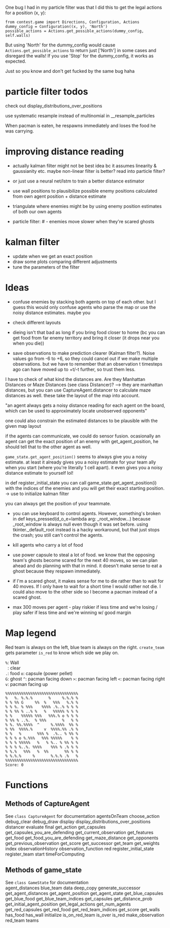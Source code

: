 




One bug I had in my particle filter was that I did this to get the legal actions for a position (x, y):

```
from contest.game import Directions, Configuration, Actions
dummy_config = Configuration((x, y), 'North')
possible_actions = Actions.get_possible_actions(dummy_config, self.walls)
```

But using 'North' for the dummy_config would cause `Actions.get_possible_actions` to return just ['North'] in some cases and disregard the walls! If you use 'Stop' for the dummy_config, it works as expected.

Just so you know and don't get fucked by the same bug haha


# particle filter todos

check out display_distributions_over_positions

use systematic resample instead of multinomial in __resample_particles


When pacman is eaten, he respawns immediately and loses the food he was carrying.

# improving distance reading
- actually kalman filter might not be best idea bc it assumes linearity & gaussianity etc. maybe non-linear filter is better? read into particle filter?
- or just use a neural net/lstm to train a better distance estimator
- use wall positions to plausibilize possible enemy positions calculated from own agent position + distance estimate
- triangulate where enemies might be by using enemy position estimates of both our own agents

- particle filter:     # - enemies move slower when they're scared ghosts


# kalman filter
- update when we get an exact position
- draw some plots comparing different adjustments
- tune the parameters of the filter


# Ideas
- confuse enemies by stacking both agents on top of each other. but I guess this would only confuse agents who parse the map or use the noisy distance estimates. maybe you 

- check different layouts

- dieing isn't that bad as long if you bring food closer to home (bc you can get food from far enemy territory and bring it closer (it drops near you when you die))

- save observations to make prediction clearer (Kalman filter?). Noise values go from -6 to +6, so they could cancel out if we make multiple observations. but we have to remember that an observation t timesteps ago can have moved up to +t/-t further, so trust them less.

I have to check of what kind the distances are. Are they Manhattan Distances or Maze Distances (see class Distancer)? --> they are manhattan distances, but you can use CaptureAgent.distancer to calculate maze distances as well. these take the layout of the map into account. 

"an agent always gets a noisy distance reading for each agent on the board, which can be used to approximately locate unobserved opponents"

one could also constrain the estimated distances to be plausible with the given map layout

if the agents can communicate, we could do sensor fusion. ocasionally an agent can get the exact position of an enemy with get_agent_position, he should tell that to the other agent as well.

`game_state.get_agent_position()` seems to always give you a noisy estimate. at least it already gives you a noisy estimate for your team ally when you start (where you're literally 1 cell apart). it even gives you a noisy distance estimate to yourself lol!

in def register_initial_state you can call game_state.get_agent_position(i) with the indices of the enemies and you will get their exact starting position. -> use to initialize kalman filter

you can always get the position of your teammate.

- you can use keyboard to control agents. However, something's broken in def keys_pressed(d_o_e=lambda arg: _root_window...) because _root_window is always null even though it was set before. using tkinter._default_root instead is a hacky workaround, but that just stops the crash; you still can't control the agents.

- kill agents who carry a lot of food

- use power capsule to steal a lot of food. we know that the opposing team's ghosts become scared for the next 40 moves, so we can plan ahead and do planning with that in mind. it doesn't make sense to eat a ghost because they respawn immediately.

- if I'm a scared ghost, it makes sense for me to die rather than to wait for 40 moves. If I only have to wait for a short time I would rather not die. I could also move to the other side so I become a pacman instead of a scared ghost.

- max 300 moves per agent - play riskier if less time and we're losing / play safer if less time and we're winning w/ good margin

# Map legend
Red team is always on the left, blue team is always on the right. `create_team` gets parameter `is_red` to know which side we play on.

`%`: Wall  
` `: clear  
`.`: food
`o`: capsule (power pellet)  
`G`: ghost
`^`: pacman facing down
`>`: pacman facing left
`<`: pacman facing right
`v`: pacman facing up


```
%%%%%%%%%%%%%%%%%%%%%%%%%%%%%%%%
%   %. %.%.%       %     %.%.% %
% % %% G     %%  %   %%%   %.% %
% % %. % %%%    %%%% .%..% % % %
% % %% % ..% %   %   %%%%% % % %
% %    %%%%% %%%   %%%.% o % % %
% %% % ..%.  % %%%       %   % %
% %. %%.%%%%  ^     %.%%%%  %% %
% %%  %%%%.%     v  %%%%.%% .% %
% %   %       %%% %  .%.. % %% %
% % % o %.%%%   %%% %%%%%    % %
% % % %%%%%   %   % %.. % %% % %
% % % %..%. %%%%    %%% % .% % %
% %.%   %%%   %  %%       %% % %
% %.%.%     %       %.%.% .%   %
%%%%%%%%%%%%%%%%%%%%%%%%%%%%%%%%
Score: 0
```

# Functions

## Methods of CaptureAgent
See `class CaptureAgent` for documentation
    agentsOnTeam
    choose_action
    debug_clear
    debug_draw
    display
    display_distributions_over_positions
    distancer
    evaluate
    final
    get_action
    get_capsules
    get_capsules_you_are_defending
    get_current_observation
    get_features
    get_food
    get_food_you_are_defending
    get_maze_distance
    get_opponents
    get_previous_observation
    get_score
    get_successor
    get_team
    get_weights
    index
    observationHistory
    observation_function
    red
    register_initial_state
    register_team
    start
    timeForComputing

## Methods of game_state
See `class GameState` for documentation  
    agent_distances
    blue_team
    data
    deep_copy
    generate_successor
    get_agent_distances
    get_agent_position
    get_agent_state
    get_blue_capsules
    get_blue_food
    get_blue_team_indices
    get_capsules
    get_distance_prob
    get_initial_agent_position
    get_legal_actions
    get_num_agents
    get_red_capsules
    get_red_food
    get_red_team_indices
    get_score
    get_walls
    has_food
    has_wall
    initialize
    is_on_red_team
    is_over
    is_red
    make_observation
    red_team
    teams
